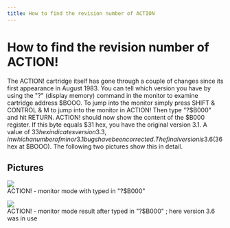 ```yaml
---
title: How to find the revision number of ACTION
---
```

# How to find the revision number of ACTION!  
The ACTION! cartridge itself has gone through a couple of changes since its first appearance in August 1983. You can tell which version you have by using the "?" (display memory) command in the monitor to examine cartridge address $BOOO. To jump into the monitor simply press SHIFT & CONTROL & M to jump into the monitor in ACTION! Then type "?$B000" and hit RETURN. ACTION! should now show the content of the $B000 register. If this byte equals $31 hex, you have the original version 3.1. A value of $33 hex indicates version 3.3, in which a number of minor 3.1 bugs have been corrected. The final version is 3.6 ($36 hex at $BOOO). The following two pictures show this in detail.  
  
## Pictures  
![](attachments/Action_version1.jpg)  
ACTION! - monitor mode with typed in "?$B000"  
  
![](attachments/Action_version2.jpg)  
ACTION! - monitor mode result after typed in "?$B000" ; here version 3.6 was in use  
